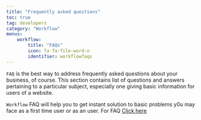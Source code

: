 ```yaml
---
title: "Frequently asked questions"
toc: true
tag: developers
category: "Workflow"
menus: 
    workflow:
        title: "FAQs" 
        icon: fa fa-file-word-o
        identifier: workflowfaqs
---
```



`FAQ` is the best way to address frequently asked questions about your business, of course. This section contains list of questions and answers pertaining to a particular subject, especially one giving basic information for users of a website. 

`Workflow` FAQ will help you to get instant solution to basic problems y0u may face as a first time user or as an user. For FAQ [Click here](https://www.appseconnect.com/faqs/what-is-appseconnect-workflow/)